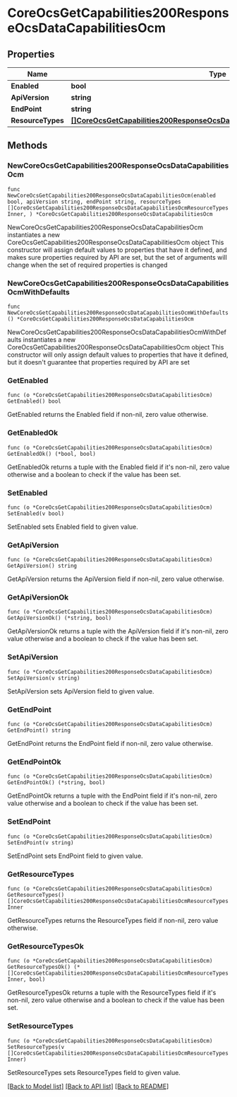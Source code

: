 # CoreOcsGetCapabilities200ResponseOcsDataCapabilitiesOcm

## Properties

Name | Type | Description | Notes
------------ | ------------- | ------------- | -------------
**Enabled** | **bool** |  | 
**ApiVersion** | **string** |  | 
**EndPoint** | **string** |  | 
**ResourceTypes** | [**[]CoreOcsGetCapabilities200ResponseOcsDataCapabilitiesOcmResourceTypesInner**](CoreOcsGetCapabilities200ResponseOcsDataCapabilitiesOcmResourceTypesInner.md) |  | 

## Methods

### NewCoreOcsGetCapabilities200ResponseOcsDataCapabilitiesOcm

`func NewCoreOcsGetCapabilities200ResponseOcsDataCapabilitiesOcm(enabled bool, apiVersion string, endPoint string, resourceTypes []CoreOcsGetCapabilities200ResponseOcsDataCapabilitiesOcmResourceTypesInner, ) *CoreOcsGetCapabilities200ResponseOcsDataCapabilitiesOcm`

NewCoreOcsGetCapabilities200ResponseOcsDataCapabilitiesOcm instantiates a new CoreOcsGetCapabilities200ResponseOcsDataCapabilitiesOcm object
This constructor will assign default values to properties that have it defined,
and makes sure properties required by API are set, but the set of arguments
will change when the set of required properties is changed

### NewCoreOcsGetCapabilities200ResponseOcsDataCapabilitiesOcmWithDefaults

`func NewCoreOcsGetCapabilities200ResponseOcsDataCapabilitiesOcmWithDefaults() *CoreOcsGetCapabilities200ResponseOcsDataCapabilitiesOcm`

NewCoreOcsGetCapabilities200ResponseOcsDataCapabilitiesOcmWithDefaults instantiates a new CoreOcsGetCapabilities200ResponseOcsDataCapabilitiesOcm object
This constructor will only assign default values to properties that have it defined,
but it doesn't guarantee that properties required by API are set

### GetEnabled

`func (o *CoreOcsGetCapabilities200ResponseOcsDataCapabilitiesOcm) GetEnabled() bool`

GetEnabled returns the Enabled field if non-nil, zero value otherwise.

### GetEnabledOk

`func (o *CoreOcsGetCapabilities200ResponseOcsDataCapabilitiesOcm) GetEnabledOk() (*bool, bool)`

GetEnabledOk returns a tuple with the Enabled field if it's non-nil, zero value otherwise
and a boolean to check if the value has been set.

### SetEnabled

`func (o *CoreOcsGetCapabilities200ResponseOcsDataCapabilitiesOcm) SetEnabled(v bool)`

SetEnabled sets Enabled field to given value.


### GetApiVersion

`func (o *CoreOcsGetCapabilities200ResponseOcsDataCapabilitiesOcm) GetApiVersion() string`

GetApiVersion returns the ApiVersion field if non-nil, zero value otherwise.

### GetApiVersionOk

`func (o *CoreOcsGetCapabilities200ResponseOcsDataCapabilitiesOcm) GetApiVersionOk() (*string, bool)`

GetApiVersionOk returns a tuple with the ApiVersion field if it's non-nil, zero value otherwise
and a boolean to check if the value has been set.

### SetApiVersion

`func (o *CoreOcsGetCapabilities200ResponseOcsDataCapabilitiesOcm) SetApiVersion(v string)`

SetApiVersion sets ApiVersion field to given value.


### GetEndPoint

`func (o *CoreOcsGetCapabilities200ResponseOcsDataCapabilitiesOcm) GetEndPoint() string`

GetEndPoint returns the EndPoint field if non-nil, zero value otherwise.

### GetEndPointOk

`func (o *CoreOcsGetCapabilities200ResponseOcsDataCapabilitiesOcm) GetEndPointOk() (*string, bool)`

GetEndPointOk returns a tuple with the EndPoint field if it's non-nil, zero value otherwise
and a boolean to check if the value has been set.

### SetEndPoint

`func (o *CoreOcsGetCapabilities200ResponseOcsDataCapabilitiesOcm) SetEndPoint(v string)`

SetEndPoint sets EndPoint field to given value.


### GetResourceTypes

`func (o *CoreOcsGetCapabilities200ResponseOcsDataCapabilitiesOcm) GetResourceTypes() []CoreOcsGetCapabilities200ResponseOcsDataCapabilitiesOcmResourceTypesInner`

GetResourceTypes returns the ResourceTypes field if non-nil, zero value otherwise.

### GetResourceTypesOk

`func (o *CoreOcsGetCapabilities200ResponseOcsDataCapabilitiesOcm) GetResourceTypesOk() (*[]CoreOcsGetCapabilities200ResponseOcsDataCapabilitiesOcmResourceTypesInner, bool)`

GetResourceTypesOk returns a tuple with the ResourceTypes field if it's non-nil, zero value otherwise
and a boolean to check if the value has been set.

### SetResourceTypes

`func (o *CoreOcsGetCapabilities200ResponseOcsDataCapabilitiesOcm) SetResourceTypes(v []CoreOcsGetCapabilities200ResponseOcsDataCapabilitiesOcmResourceTypesInner)`

SetResourceTypes sets ResourceTypes field to given value.



[[Back to Model list]](../README.md#documentation-for-models) [[Back to API list]](../README.md#documentation-for-api-endpoints) [[Back to README]](../README.md)


